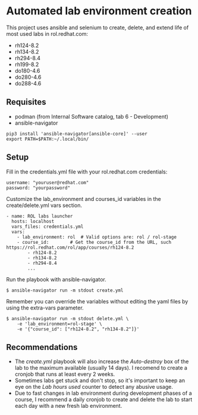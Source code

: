 # Automated lab environment creation
This project uses ansible and selenium to create, delete, and extend life of most used labs in rol.redhat.com:
  - rh124-8.2
  - rh134-8.2
  - rh294-8.4
  - rh199-8.2 
  - do180-4.6
  - do280-4.6
  - do288-4.6

## Requisites
- podman (from Internal Software catalog, tab 6 - Development)
- ansible-navigator
```
pip3 install 'ansible-navigator[ansible-core]' --user
export PATH=$PATH:~/.local/bin/
```

## Setup
Fill in the credentials.yml file with your rol.redhat.com credentials:
```
username: "youruser@redhat.com"
password: "yourpassword"
``` 

Customize the lab_environment and courses_id variables in the create/delete.yml vars section.
```
- name: ROL labs launcher
  hosts: localhost
  vars_files: credentials.yml
  vars:
    - lab_environment: rol 	# Valid options are: rol / rol-stage
    - course_id:  		# Get the course_id from the URL, such https://rol.redhat.com/rol/app/courses/rh124-8.2
        - rh124-8.2
        - rh134-8.2
        - rh294-8.4
        ...
```

Run the playbook with ansible-navigator.
``` 
$ ansible-navigator run -m stdout create.yml

``` 

Remember you can override the variables without editing the yaml files by using the extra-vars parameter.
```
$ ansible-navigator run -m stdout delete.yml \ 
	-e 'lab_environment=rol-stage' \
	-e '{"course_id": ["rh124-8.2", "rh134-8.2"]}'
```

## Recommendations
- The *create.yml* playbook will also increase the *Auto-destroy* box of the lab to the maximum available (usually 14 days). I recomend to create a cronjob that runs at least every 2 weeks.
- Sometimes labs get stuck and don't stop, so it's important to keep an eye on the *Lab hours used* counter to detect any abusive usage.
- Due to fast changes in lab environment during development phases of a course, I recommend a daily cronjob to create and delete the lab to start each day with a new fresh lab environment.
